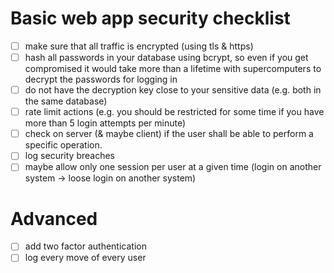 # Basic web app security checklist

  - [ ] make sure that all traffic is encrypted (using tls & https)
  - [ ] hash all passwords in your database using bcrypt, so even if you get compromised it would take more than a lifetime with supercomputers to decrypt the passwords for logging in
  - [ ] do not have the decryption key close to your sensitive data (e.g. both in the same database)
  - [ ] rate limit actions (e.g. you should be restricted for some time if you have more than 5 login attempts per minute)
  - [ ] check on server (& maybe client) if the user shall be able to perform a specific operation.
  - [ ] log security breaches
  - [ ] maybe allow only one session per user at a given time (login on another system -> loose login on another system)
  
# Advanced

  - [ ] add two factor authentication
  - [ ] log every move of every user
